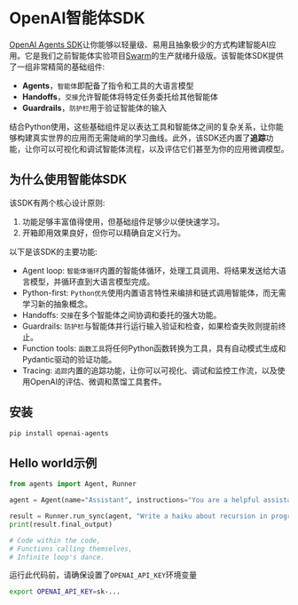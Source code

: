 # OpenAI智能体SDK

[OpenAI Agents SDK](https://github.com/openai/openai-agents-python)让你能够以轻量级、易用且抽象极少的方式构建智能AI应用。它是我们之前智能体实验项目[Swarm](https://github.com/openai/swarm/tree/main)的生产就绪升级版。该智能体SDK提供了一组非常精简的基础组件:

-   **Agents**，`智能体`即配备了指令和工具的大语言模型
-   **Handoffs**，`交接`允许智能体将特定任务委托给其他智能体
-   **Guardrails**，`防护栏`用于验证智能体的输入

结合Python使用，这些基础组件足以表达工具和智能体之间的复杂关系，让你能够构建真实世界的应用而无需陡峭的学习曲线。此外，该SDK还内置了**追踪**功能，让你可以可视化和调试智能体流程，以及评估它们甚至为你的应用微调模型。

## 为什么使用智能体SDK

该SDK有两个核心设计原则:

1. 功能足够丰富值得使用，但基础组件足够少以便快速学习。
2. 开箱即用效果良好，但你可以精确自定义行为。

以下是该SDK的主要功能:

-   Agent loop: `智能体循环`内置的智能体循环，处理工具调用、将结果发送给大语言模型，并循环直到大语言模型完成。
-   Python-first: `Python优先`使用内置语言特性来编排和链式调用智能体，而无需学习新的抽象概念。
-   Handoffs: `交接`在多个智能体之间协调和委托的强大功能。
-   Guardrails: `防护栏`与智能体并行运行输入验证和检查，如果检查失败则提前终止。
-   Function tools: `函数工具`将任何Python函数转换为工具，具有自动模式生成和Pydantic驱动的验证功能。
-   Tracing: `追踪`内置的追踪功能，让你可以可视化、调试和监控工作流，以及使用OpenAI的评估、微调和蒸馏工具套件。

## 安装

```bash
pip install openai-agents
```

## Hello world示例

```python
from agents import Agent, Runner

agent = Agent(name="Assistant", instructions="You are a helpful assistant")

result = Runner.run_sync(agent, "Write a haiku about recursion in programming.")
print(result.final_output)

# Code within the code,
# Functions calling themselves,
# Infinite loop's dance.
```

运行此代码前，请确保设置了`OPENAI_API_KEY`环境变量

```bash
export OPENAI_API_KEY=sk-...
```
